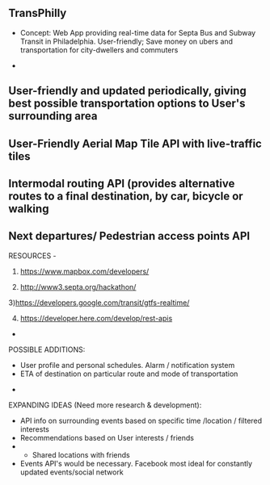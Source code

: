 TransPhilly 
-
* Concept: Web App providing real-time data for Septa Bus and Subway Transit in Philadelphia. User-friendly; Save money on ubers and transportation for city-dwellers and commuters

-
User-friendly and updated periodically, giving best possible transportation options to User's surrounding area
-
 User-Friendly Aerial Map Tile API with live-traffic tiles
-
Intermodal routing API (provides alternative routes to a final destination, by car, bicycle or walking
-
Next departures/ Pedestrian access points API 
-
RESOURCES -

1)  https://www.mapbox.com/developers/ 

2) http://www3.septa.org/hackathon/

3)https://developers.google.com/transit/gtfs-realtime/

4) https://developer.here.com/develop/rest-apis

-
POSSIBLE ADDITIONS:

* User profile and personal schedules. Alarm / notification system
* ETA of destination on particular route and mode of transportation

-

EXPANDING IDEAS (Need more research & development):

* API info on surrounding events based on specific time /location / filtered interests 
* Recommendations based on User interests / friends
* * Shared locations with friends
* Events API's would be necessary. Facebook most ideal for constantly updated events/social network



